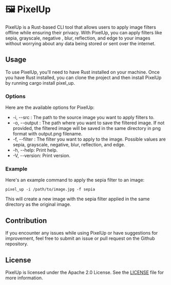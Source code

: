 # 🖼️ PixelUp

PixelUp is a Rust-based CLI tool that allows users to apply image filters offline while
 ensuring their privacy. With PixelUp, you can apply filters like sepia, grayscale, negative
, blur, reflection, and edge to your images without worrying about any data being stored or
 sent over the internet.

## Usage

To use PixelUp, you'll need to have Rust installed on your machine. Once you have Rust
 installed, you can clone the project and then install PixelUp by running cargo install pixel_up.

### Options

Here are the available options for PixelUp:

- -i, --src <SRC>: The path to the source image you want to apply filters to.
- -o, --output <OUTPUT>: The path where you want to save the filtered image. If not
 provided, the filtered image will be saved in the same directory in png format with output.png filename.
- -f, --filter <FILTER>: The filter you want to apply to the image. Possible values are 
sepia, grayscale, negative, blur, reflection, and edge.
- -h, --help: Print help.
- -V, --version: Print version.

### Example

Here's an example command to apply the sepia filter to an image:

```
pixel_up -i /path/to/image.jpg -f sepia
```

This will create a new image with the sepia filter applied in the same directory as the
 original image.

## Contribution

If you encounter any issues while using PixelUp or have suggestions for improvement, feel
 free to submit an issue or pull request on the Github repository.

## License

PixelUp is licensed under the Apache 2.0 License. See the [LICENSE](https://github.com/rootCircle/PixelUp/blob/main/LICENSE) file for more information.